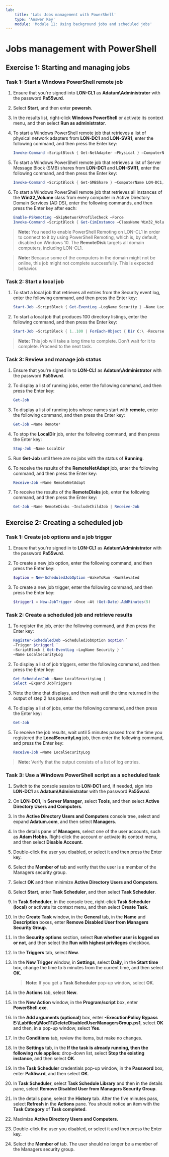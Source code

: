 ```yaml
---
lab:
    title: 'Lab: Jobs management with PowerShell'
    type: 'Answer Key'
    module: 'Module 11: Using background jobs and scheduled jobs'
---
```


# Jobs management with PowerShell

## Exercise 1: Starting and managing jobs

### Task 1: Start a Windows PowerShell remote job

1. Ensure that you're signed into **LON-CL1** as **Adatum\\Administrator** with the password **Pa55w.rd**.
1. Select **Start**, and then enter **powersh**.
1. In the results list, right-click **Windows PowerShell** or activate its context menu, and then select **Run as administrator**.
1. To start a Windows PowerShell remote job that retrieves a list of physical network adapters from **LON-DC1** and **LON-SVR1**, enter the following command, and then press the Enter key:

   ```powershell
   Invoke-Command –ScriptBlock { Get-NetAdapter –Physical } –ComputerName LON-DC1,LON-SVR1 –AsJob –JobName RemoteNetAdapt
   ```

1. To start a Windows PowerShell remote job that retrieves a list of Server Message Block (SMB) shares from **LON-DC1** and **LON-SVR1**, enter the following command, and then press the Enter key:

   ```powershell
   Invoke-Command –ScriptBlock { Get-SMBShare } –ComputerName LON-DC1,LON-SVR1 –AsJob –JobName RemoteShares
   ```

1. To start a Windows PowerShell remote job that retrieves all instances of the **Win32_Volume** class from every computer in Active Directory Domain Services (AD DS), enter the following commands, and then press the Enter key after each:

   ```powershell
   Enable-PSRemoting –SkipNetworkProfileCheck –Force
   Invoke-Command –ScriptBlock { Get-CimInstance –ClassName Win32_Volume } –ComputerName (Get-ADComputer –Filter * | Select –Expand Name) –AsJob –JobName RemoteDisks
   ```

> **Note:** You need to enable PowerShell Remoting on LON-CL1 in order to connect to it by using PowerShell Remoting, which is, by default, disabled on Windows 10. The **RemoteDisk** targets all domain computers, including LON-CL1.

> **Note:** Because some of the computers in the domain might not be online, this job might not complete successfully. This is expected behavior.

### Task 2: Start a local job

1. To start a local job that retrieves all entries from the Security event log, enter the following command, and then press the Enter key:

   ```powershell
   Start-Job –ScriptBlock { Get-EventLog –LogName Security } –Name LocalSecurity
   ```

1. To start a local job that produces 100 directory listings, enter the following command, and then press the Enter key:

   ```powershell
   Start-Job –ScriptBlock { 1..100 | ForEach-Object { Dir C:\ -Recurse } } –Name LocalDir
   ```

> **Note:** This job will take a long time to complete. Don't wait for it to complete. Proceed to the next task.

### Task 3: Review and manage job status

1. Ensure that you're signed in to **LON-CL1** as **Adatum\\Administrator** with the password **Pa55w.rd**.
1. To display a list of running jobs, enter the following command, and then press the Enter key:

   ```powershell
   Get-Job
   ```

1. To display a list of running jobs whose names start with **remote**, enter the following command, and then press the Enter key:

   ```powershell
   Get-Job –Name Remote*
   ```

1. To stop the **LocalDir** job, enter the following command, and then press the Enter key:

   ```powershell
   Stop-Job –Name LocalDir
   ```

1. Run **Get-Job** until there are no jobs with the status of **Running**.
1. To receive the results of the **RemoteNetAdapt** job, enter the following command, and then press the Enter key:

   ```powershell
   Receive-Job –Name RemoteNetAdapt
   ```

1. To receive the results of the **RemoteDisks** job, enter the following command, and then press the Enter key:

   ```powershell
   Get-Job –Name RemoteDisks –IncludeChildJob | Receive-Job
   ```

## Exercise 2: Creating a scheduled job

### Task 1: Create job options and a job trigger

1. Ensure that you're signed in to **LON-CL1** as **Adatum\\Administrator** with the password **Pa55w.rd**.
1. To create a new job option, enter the following command, and then press the Enter key:

   ```powershell
   $option = New-ScheduledJobOption –WakeToRun -RunElevated
   ```

1. To create a new job trigger, enter the following command, and then press the Enter key:

   ```powershell
   $trigger1 = New-JobTrigger –Once –At (Get-Date).AddMinutes(5)
   ```

### Task 2: Create a scheduled job and retrieve results

1. To register the job, enter the following command, and then press the Enter key:

   ```powershell
   Register-ScheduledJob –ScheduledJobOption $option `
   –Trigger $trigger1 `
   –ScriptBlock { Get-EventLog –LogName Security } `
   –Name LocalSecurityLog
   ```

1. To display a list of job triggers, enter the following command, and then press the Enter key:

   ```powershell
   Get-ScheduledJob –Name LocalSecurityLog | 
   Select –Expand JobTriggers 
   ```

1. Note the time that displays, and then wait until the time returned in the output of step 2 has passed.
1. To display a list of jobs, enter the following command, and then press the Enter key:

   ```powershell
   Get-Job
   ```

1. To receive the job results, wait until 5 minutes passed from the time you registered the **LocalSecurityLog** job, then enter the following command, and press the Enter key:

   ```powershell
   Receive-Job –Name LocalSecurityLog
   ```

> **Note:** Verify that the output consists of a list of log entries.

### Task 3: Use a Windows PowerShell script as a scheduled task

1. Switch to the console session to **LON-DC1** and, if needed, sign into **LON-DC1** as **Adatum\\Administrator** with the password **Pa55w.rd**.
1. On **LON-DC1**, in **Server Manager**, select **Tools**, and then select **Active Directory Users and Computers**.
1. In the **Active Directory Users and Computers** console tree, select and expand **Adatum.com**, and then select **Managers**.
1. In the details pane of **Managers**, select one of the user accounts, such as **Adam Hobbs**. Right-click the account or activate its context menu, and then select **Disable Account**. 
1. Double-click the user you disabled, or select it and then press the Enter key.
1. Select the **Member of** tab and verify that the user is a member of the Managers security group.
1. Select **OK** and then minimize **Active Directory Users and Computers**.
1. Select **Start**, enter **Task Scheduler**, and then select **Task Scheduler**.
1. In **Task Scheduler**, in the console tree, right-click **Task Scheduler (local)** or activate its context menu, and then select **Create Task**.
1. In the **Create Task** window, in the **General** tab, in the **Name** and **Description** boxes, enter **Remove Disabled User from Managers Security Group**. 
1. In the **Security options** section, select **Run whether user is logged on or not**, and then select the **Run with highest privileges** checkbox.
1. In the **Triggers** tab, select **New**.
1. In the **New Trigger** window, in **Settings**, select **Daily**, in the **Start time** box, change the time to 5 minutes from the current time, and then select **OK**.

   > **Note:** If you get a **Task Scheduler** pop-up window, select **OK**.

1. In the **Actions** tab, select **New**.
1. In the **New Action** window, in the **Program/script** box, enter **PowerShell.exe**.
1. In the **Add arguments (optional)** box, enter **-ExecutionPolicy Bypass E:\\Labfiles\\\Mod11\\DeleteDisabledUserManagersGroup.ps1**, select **OK** and then, in a pop-up window, select **Yes**.
1. In the **Conditions** tab, review the items, but make no changes.
1. In the **Settings** tab, in the **If the task is already running, then the following rule applies:** drop-down list, select **Stop the existing instance**, and then select **OK**.
1. In the **Task Scheduler** credentials pop-up window, in the **Password** box, enter **Pa55w.rd**, and then select **OK**.
1. In **Task Scheduler**, select **Task Schedule Library** and then in the details pane, select **Remove Disabled User from Managers Security Group**.
1. In the details pane, select the **History** tab. After the five minutes pass, select **Refresh** in the **Actions** pane. You should notice an item with the **Task Category** of **Task completed**.
1. Maximize **Active Directory Users and Computers**.
1. Double-click the user you disabled, or select it and then press the Enter key.
1. Select the **Member of** tab. The user should no longer be a member of the Managers security group.
